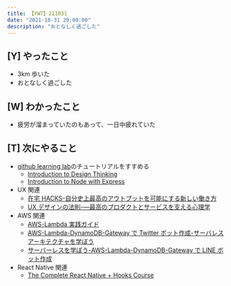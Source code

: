 ```yaml
---
title: 【YWT】211031
date: "2021-10-31 20:00:00"
description: "おとなしく過ごした"
---
```


## [Y] やったこと

- 3km 歩いた
- おとなしく過ごした

## [W] わかったこと

- 疲労が溜まっていたのもあって、一日中疲れていた

## [T] 次にやること

- [github learning lab](https://lab.github.com/githubtraining)のチュートリアルをすすめる
  - [Introduction to Design Thinking](https://lab.github.com/githubtraining/introduction-to-design-thinking)
  - [Introduction to Node with Express](https://lab.github.com/everydeveloper/introduction-to-node-with-express)
- UX 関連
  - [在宅 HACKS-自分史上最高のアウトプットを可能にする新しい働き方](https://www.amazon.co.jp/dp/4492046704)
  - [UX デザインの法則-―最高のプロダクトとサービスを支える心理学](https://www.amazon.co.jp/dp/4873119499)
- AWS 関連
  - [AWS-Lambda 実践ガイド](https://www.amazon.co.jp/dp/4295002526)
  - [AWS-Lambda-DynamoDB-Gateway で Twitter ボット作成-サーバレスアーキテクチャを学ぼう](https://www.amazon.co.jp/dp/B07MNVF714)
  - [サーバーレスを学ぼう-AWS-Lambda-DynamoDB-Gateway で LINE ボット作成](https://www.amazon.co.jp/dp/B084RM69FX)
- React Native 関連
  - [The Complete React Native + Hooks Course](https://www.udemy.com/course/the-complete-react-native-and-redux-course/)

<!-- https://twitter.com/camomile_cafe/status/1455777922917097472?s=20 -->
